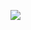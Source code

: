 <p align="left">
  <img src="https://api.boot.dev/v1/users/public/e87c86a0-8633-4015-b275-133dd2fad35f/thumbnail" >
</p>

